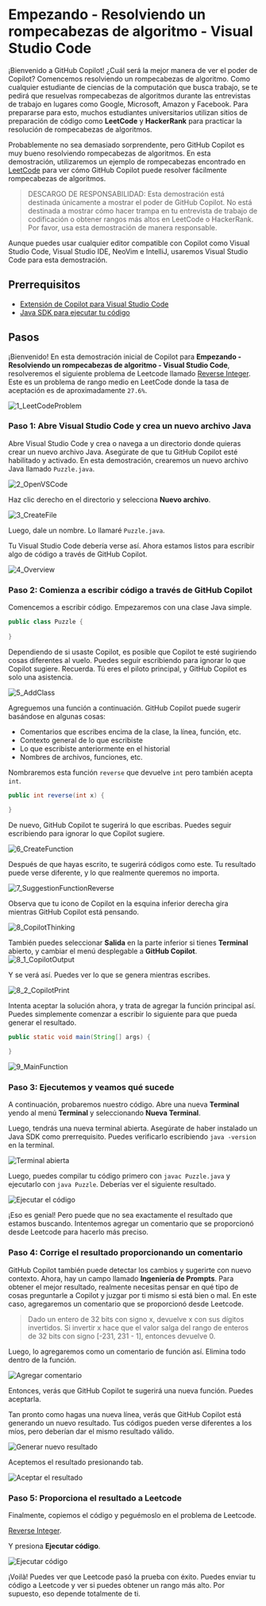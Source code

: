 # Empezando - Resolviendo un rompecabezas de algoritmo - Visual Studio Code

¡Bienvenido a GitHub Copilot! ¿Cuál será la mejor manera de ver el poder de Copilot? Comencemos resolviendo un rompecabezas de algoritmo. Como cualquier estudiante de ciencias de la computación que busca trabajo, se te pedirá que resuelvas rompecabezas de algoritmos durante las entrevistas de trabajo en lugares como Google, Microsoft, Amazon y Facebook. Para prepararse para esto, muchos estudiantes universitarios utilizan sitios de preparación de código como **LeetCode** y **HackerRank** para practicar la resolución de rompecabezas de algoritmos.

Probablemente no sea demasiado sorprendente, pero GitHub Copilot es muy bueno resolviendo rompecabezas de algoritmos. En esta demostración, utilizaremos un ejemplo de rompecabezas encontrado en [LeetCode](https://leetcode.com/) para ver cómo GitHub Copilot puede resolver fácilmente rompecabezas de algoritmos.

> DESCARGO DE RESPONSABILIDAD: Esta demostración está destinada únicamente a mostrar el poder de GitHub Copilot. No está destinada a mostrar cómo hacer trampa en tu entrevista de trabajo de codificación o obtener rangos más altos en LeetCode o HackerRank. Por favor, usa esta demostración de manera responsable.

Aunque puedes usar cualquier editor compatible con Copilot como Visual Studio Code, Visual Studio IDE, NeoVim e IntelliJ, usaremos Visual Studio Code para esta demostración.


## Prerrequisitos

- [Extensión de Copilot para Visual Studio Code](https://code.visualstudio.com/download)
- [Java SDK para ejecutar tu código](https://www.oracle.com/java/technologies/javase-downloads.html)

## Pasos

¡Bienvenido! En esta demostración inicial de Copilot para **Empezando - Resolviendo un rompecabezas de algoritmo - Visual Studio Code**, resolveremos el siguiente problema de Leetcode llamado [Reverse Integer](https://leetcode.com/problems/reverse-integer/). Este es un problema de rango medio en LeetCode donde la tasa de aceptación es de aproximadamente `27.6%`.

![1_LeetCodeProblem](https://github.com/user-attachments/assets/1a2e42ea-7718-43e6-9168-7860135f83f8)

### Paso 1: Abre Visual Studio Code y crea un nuevo archivo Java

Abre Visual Studio Code y crea o navega a un directorio donde quieras crear un nuevo archivo Java. Asegúrate de que tu GitHub Copilot esté habilitado y activado. En esta demostración, crearemos un nuevo archivo Java llamado `Puzzle.java`.

![2_OpenVSCode](https://github.com/user-attachments/assets/81b41f3d-987a-49b0-9bbb-c49e8b8bb1e8)

Haz clic derecho en el directorio y selecciona **Nuevo archivo**.

![3_CreateFile](https://github.com/user-attachments/assets/ac33a266-b523-4d14-bf05-64dbc8f50465)

Luego, dale un nombre. Lo llamaré `Puzzle.java`.

Tu Visual Studio Code debería verse así. Ahora estamos listos para escribir algo de código a través de GitHub Copilot.

![4_Overview](https://github.com/user-attachments/assets/abcdf470-2143-4338-95e7-5c6344626456)


### Paso 2: Comienza a escribir código a través de GitHub Copilot

Comencemos a escribir código. Empezaremos con una clase Java simple.

```java
public class Puzzle {
    
}
```

Dependiendo de si usaste Copilot, es posible que Copilot te esté sugiriendo cosas diferentes al vuelo. Puedes seguir escribiendo para ignorar lo que Copilot sugiere. Recuerda. Tú eres el piloto principal, y GitHub Copilot es solo una asistencia.

![5_AddClass](https://github.com/user-attachments/assets/4b279f70-d25e-45e9-a223-6d507a55cb91)


Agreguemos una función a continuación. GitHub Copilot puede sugerir basándose en algunas cosas:

- Comentarios que escribes encima de la clase, la línea, función, etc.
- Contexto general de lo que escribiste
- Lo que escribiste anteriormente en el historial
- Nombres de archivos, funciones, etc.

Nombraremos esta función `reverse` que devuelve `int` pero también acepta `int`.

```java
public int reverse(int x) {

}
```

De nuevo, GitHub Copilot te sugerirá lo que escribas. Puedes seguir escribiendo para ignorar lo que Copilot sugiere.

![6_CreateFunction](https://github.com/user-attachments/assets/4d4d9c86-9b28-4113-9655-06f849ded341)


Después de que hayas escrito, te sugerirá códigos como este. Tu resultado puede verse diferente, y lo que realmente queremos no importa.

![7_SuggestionFunctionReverse](https://github.com/user-attachments/assets/5473deb6-0ae6-4e16-99af-e0db70035dad)


Observa que tu icono de Copilot en la esquina inferior derecha gira mientras GitHub Copilot está pensando.

![8_CopilotThinking](https://github.com/user-attachments/assets/e93ec86e-1c0d-4893-a7d5-4e7e9ad0e321)


También puedes seleccionar **Salida** en la parte inferior si tienes **Terminal** abierto, y cambiar el menú desplegable a **GitHub Copilot**.
![8_1_CopilotOutput](https://github.com/user-attachments/assets/0b08e6cf-1365-4d97-8990-6568515179c0)


Y se verá así. Puedes ver lo que se genera mientras escribes.

![8_2_CopilotPrint](https://github.com/user-attachments/assets/92e58094-f3eb-4657-984e-6b674c699b20)


Intenta aceptar la solución ahora, y trata de agregar la función principal así. Puedes simplemente comenzar a escribir lo siguiente para que pueda generar el resultado.

```java
public static void main(String[] args) {
    
}
```

![9_MainFunction](https://github.com/user-attachments/assets/f01b7124-ccc3-4578-acad-c64fa0b3eb72)


### Paso 3: Ejecutemos y veamos qué sucede

A continuación, probaremos nuestro código. Abre una nueva **Terminal** yendo al menú **Terminal** y seleccionando **Nueva Terminal**.



Luego, tendrás una nueva terminal abierta. Asegúrate de haber instalado un Java SDK como prerrequisito. Puedes verificarlo escribiendo `java -version` en la terminal.

![Terminal abierta](./images/11_TerminalOpened.jpg)

Luego, puedes compilar tu código primero con `javac Puzzle.java` y ejecutarlo con `java Puzzle`. Deberías ver el siguiente resultado.

![Ejecutar el código](./images/12_Output.jpg)

¡Eso es genial! Pero puede que no sea exactamente el resultado que estamos buscando. Intentemos agregar un comentario que se proporcionó desde Leetcode para hacerlo más preciso.

### Paso 4: Corrige el resultado proporcionando un comentario

GitHub Copilot también puede detectar los cambios y sugerirte con nuevo contexto. Ahora, hay un campo llamado **Ingeniería de Prompts**. Para obtener el mejor resultado, realmente necesitas pensar en qué tipo de cosas preguntarle a Copilot y juzgar por ti mismo si está bien o mal. En este caso, agregaremos un comentario que se proporcionó desde Leetcode.

> Dado un entero de 32 bits con signo x, devuelve x con sus dígitos invertidos. Si invertir x hace que el valor salga del rango de enteros de 32 bits con signo [-231, 231 - 1], entonces devuelve 0.

Luego, lo agregaremos como un comentario de función así. Elimina todo dentro de la función.

![Agregar comentario](./images/13_AddComment.jpg)

Entonces, verás que GitHub Copilot te sugerirá una nueva función. Puedes aceptarla.

Tan pronto como hagas una nueva línea, verás que GitHub Copilot está generando un nuevo resultado. Tus códigos pueden verse diferentes a los míos, pero deberían dar el mismo resultado válido.

![Generar nuevo resultado](./images/14_GenerateNewResult.jpg)

Aceptemos el resultado presionando tab.

![Aceptar el resultado](./images/15_AcceptResult.jpg)

### Paso 5: Proporciona el resultado a Leetcode

Finalmente, copiemos el código y peguémoslo en el problema de Leetcode.

[Reverse Integer](https://leetcode.com/problems/reverse-integer/).

Y presiona **Ejecutar código**.

![Ejecutar código](./images/16_LeetCodePass.jpg)

¡Voilà! Puedes ver que Leetcode pasó la prueba con éxito. Puedes enviar tu código a Leetcode y ver si puedes obtener un rango más alto. Por supuesto, eso depende totalmente de ti.
